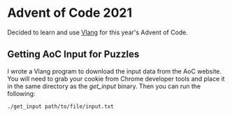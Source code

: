 # Advent of Code 2021
Decided to learn and use [Vlang](https://vlang.io) for this year's Advent of Code.

## Getting AoC Input for Puzzles
I wrote a Vlang program to download the input data from the AoC website. You will need to grab your cookie from Chrome developer tools and place it in the same directory as the *get_input* binary. Then you can run the following:

```bash
./get_input path/to/file/input.txt
```